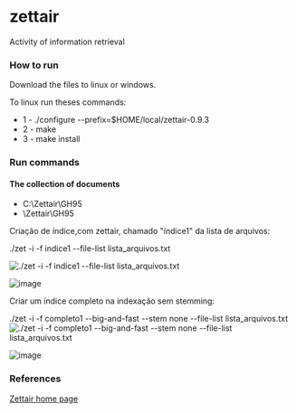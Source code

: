 # zettair
Activity of information retrieval 


### How to run

<p> Download the files to linux or windows. </p>

To linux run theses commands:
- 1 - ./configure --prefix=$HOME/local/zettair-0.9.3
- 2 - make
- 3 - make install 

### Run commands

#### The collection of documents
 
 - C:\Zettair\GH95
 - \Zettair\GH95
 
 Criação de índice,com zettair, chamado "índice1" da lista de arquivos: 
 
 ./zet -i -f indice1 --file-list lista_arquivos.txt 

 ![./zet -i -f indice1 --file-list lista_arquivos.txt ](https://user-images.githubusercontent.com/31135896/179834868-2a64b619-1410-4b23-896e-65d113c34e5e.jpg)
 
 ![image](https://user-images.githubusercontent.com/31135896/179841651-8ebd93d2-ec37-4c84-9371-fa1a8b429997.png)

 
 Criar um índice completo na indexação sem stemming:
 
 ./zet -i -f completo1 --big-and-fast --stem none --file-list lista_arquivos.txt
 ![./zet -i -f completo1 --big-and-fast --stem none --file-list lista_arquivos.txt](https://user-images.githubusercontent.com/31135896/179839883-96531cd7-7ad5-457b-a1c0-a91e09f002cb.jpg)

![image](https://user-images.githubusercontent.com/31135896/179841979-9a613a80-cde8-43fb-803c-f3630f04f910.png)


### References

<p><a href="http://www.seg.rmit.edu.au/zettair/index.html">Zettair home page</a></p>
